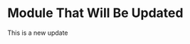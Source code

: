 <!--

module_type: standard
title: Module That Will Be Updated
version: 1.0.0
author: Me
standard_specific: true

-->

# Module That Will Be Updated
This is a new update